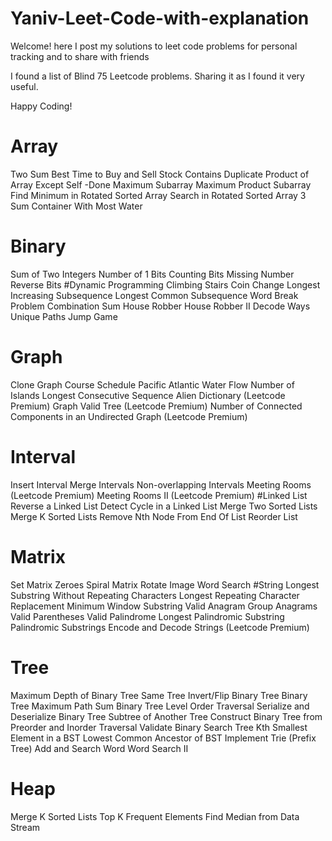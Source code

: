 # Yaniv-Leet-Code-with-explanation

Welcome!
here I post my solutions to leet code problems for personal tracking and to share with friends


I found a list of Blind 75 Leetcode problems. Sharing it as I found it very useful.

Happy Coding!

# Array
Two Sum
Best Time to Buy and Sell Stock
Contains Duplicate
Product of Array Except Self -Done
Maximum Subarray
Maximum Product Subarray
Find Minimum in Rotated Sorted Array
Search in Rotated Sorted Array
3 Sum
Container With Most Water
# Binary
Sum of Two Integers
Number of 1 Bits
Counting Bits
Missing Number
Reverse Bits
#Dynamic Programming
Climbing Stairs
Coin Change
Longest Increasing Subsequence
Longest Common Subsequence
Word Break Problem
Combination Sum
House Robber
House Robber II
Decode Ways
Unique Paths
Jump Game
# Graph
Clone Graph
Course Schedule
Pacific Atlantic Water Flow
Number of Islands
Longest Consecutive Sequence
Alien Dictionary (Leetcode Premium)
Graph Valid Tree (Leetcode Premium)
Number of Connected Components in an Undirected Graph (Leetcode Premium)
# Interval
Insert Interval
Merge Intervals
Non-overlapping Intervals
Meeting Rooms (Leetcode Premium)
Meeting Rooms II (Leetcode Premium)
#Linked List
Reverse a Linked List
Detect Cycle in a Linked List
Merge Two Sorted Lists
Merge K Sorted Lists
Remove Nth Node From End Of List
Reorder List
# Matrix
Set Matrix Zeroes
Spiral Matrix
Rotate Image
Word Search
#String
Longest Substring Without Repeating Characters
Longest Repeating Character Replacement
Minimum Window Substring
Valid Anagram
Group Anagrams
Valid Parentheses
Valid Palindrome
Longest Palindromic Substring
Palindromic Substrings
Encode and Decode Strings (Leetcode Premium)
# Tree
Maximum Depth of Binary Tree
Same Tree
Invert/Flip Binary Tree
Binary Tree Maximum Path Sum
Binary Tree Level Order Traversal
Serialize and Deserialize Binary Tree
Subtree of Another Tree
Construct Binary Tree from Preorder and Inorder Traversal
Validate Binary Search Tree
Kth Smallest Element in a BST
Lowest Common Ancestor of BST
Implement Trie (Prefix Tree)
Add and Search Word
Word Search II
# Heap
Merge K Sorted Lists
Top K Frequent Elements
Find Median from Data Stream
